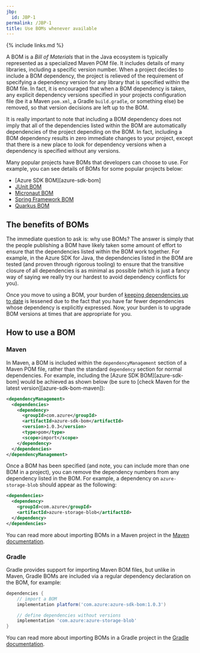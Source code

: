 ```yaml
---
jbp:
  id: JBP-1
permalink: /JBP-1
title: Use BOMs whenever available
---
```


{% include links.md %}

A BOM is a *Bill of Materials* that in the Java ecosystem is typically represented as a specialized Maven POM file. It includes details of many libraries, including a specific version number. When a project decides to include a BOM dependency, the project is relieved of the requirement of specifying a dependency version for any library that is specified within the BOM file. In fact, it is encouraged that when a BOM dependency is taken, any explicit dependency versions specified in your projects configuration file (be it a Maven `pom.xml`, a Gradle `build.gradle`, or something else) be removed, so that version decisions are left up to the BOM.

It is really important to note that including a BOM dependency does not imply that all of the dependencies listed within the BOM are automatically dependencies of the project depending on the BOM. In fact, including a BOM dependency results in zero immediate changes to your project, except that there is a new place to look for dependency versions when a dependency is specified without any versions.

Many popular projects have BOMs that developers can choose to use. For example, you can see details of BOMs for some popular projects below:

- [Azure SDK BOM][azure-sdk-bom]
- [JUnit BOM](https://search.maven.org/artifact/org.junit/junit-bom)
- [Micronaut BOM](https://search.maven.org/artifact/io.micronaut/micronaut-bom)
- [Spring Framework BOM](https://search.maven.org/artifact/org.springframework/spring-framework-bom)
- [Quarkus BOM](https://search.maven.org/artifact/io.quarkus/quarkus-bom)

## The benefits of BOMs

The immediate question to ask is: why use BOMs? The answer is simply that the people publishing a BOM have likely taken some amount of effort to ensure that the dependencies listed within the BOM work together. For example, in the Azure SDK for Java, the dependencies listed in the BOM are tested (and proven through rigorous tooling) to ensure that the transitive closure of all dependencies is as minimal as possible (which is just a fancy way of saying we really try our hardest to avoid dependency conflicts for you).

Once you move to using a BOM, your burden of [keeping dependencies up to date](/JPB-3) is lessened due to the fact that you have far fewer dependencies whose dependency is explicitly expressed. Now, your burden is to upgrade BOM versions at times that are appropriate for you.

## How to use a BOM

### Maven

In Maven, a BOM is included within the `dependencyManagement` section of a Maven POM file, rather than the standard `dependency` section for normal dependencies. For example, including the [Azure SDK BOM][azure-sdk-bom] would be achieved as shown below (be sure to [check Maven for the latest version][azure-sdk-bom-maven]):

```xml
<dependencyManagement>
  <dependencies>
    <dependency>
      <groupId>com.azure</groupId>
      <artifactId>azure-sdk-bom</artifactId>
      <version>1.0.3</version>
      <type>pom</type>
      <scope>import</scope>
    </dependency>
  </dependencies>
</dependencyManagement>
```

Once a BOM has been specified (and note, you can include more than one BOM in a project), you can remove the dependency numbers from any dependency listed in the BOM. For example, a dependency on `azure-storage-blob` should appear as the following:

```xml
<dependencies>
  <dependency>
    <groupId>com.azure</groupId>
    <artifactId>azure-storage-blob</artifactId>
  </dependency>
</dependencies>
```

You can read more about importing BOMs in a Maven project in the [Maven documentation](https://maven.apache.org/guides/introduction/introduction-to-dependency-mechanism.html#bill-of-materials-bom-poms).

### Gradle

Gradle provides support for importing Maven BOM files, but unlike in Maven, Gradle BOMs are included via a regular dependency declaration on the BOM, for example:

```groovy
dependencies {
    // import a BOM
    implementation platform('com.azure:azure-sdk-bom:1.0.3')

    // define dependencies without versions
    implementation 'com.azure:azure-storage-blob'
}
```

You can read more about importing BOMs in a Gradle project in the [Gradle documentation](https://docs.gradle.org/current/userguide/platforms.html#sub:bom_import).